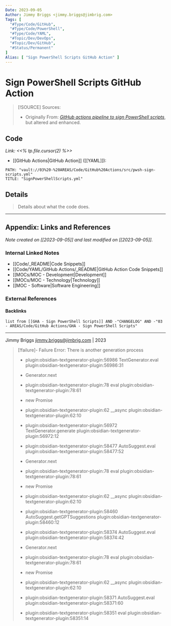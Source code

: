 ```yaml
---
Date: 2023-09-05
Author: Jimmy Briggs <jimmy.briggs@jimbrig.com>
Tags: [
  "#Type/Code/GitHub",
  "#Type/Code/PowerShell",
  "#Type/Code/YAML",
  "#Topic/Dev/DevOps",
  "#Topic/Dev/GitHub",
  "#Status/Permanent"
]
Alias: [ "Sign PowerShell Scripts GitHub Action" ]
---
```


# Sign PowerShell Scripts GitHub Action

> [!SOURCE] Sources:
> - Originally From: *[GitHub actions pipeline to sign PowerShell scripts](https://gist.github.com/nicolonsky/51338d0a62c88bfd1aba88b9a23eb335#file-signpowershell-yaml)*, but altered and enhanced.

## Code

*Link: <<% tp.file.cursor(2) %>>*

- [[GitHub Actions|GitHub Action]] ([[YAML]]):

```embed-yaml
PATH: "vault://03%20-%20AREAS/Code/GitHub%20Actions/src/pwsh-sign-scripts.yml"
TITLE: "SignPowerShellScripts.yml"
```

## Details

> Details about what the code does.


***

## Appendix: Links and References

*Note created on [[2023-09-05]] and last modified on [[2023-09-05]].*

### Internal Linked Notes

- [[Code/_README|Code Snippets]]
- [[Code/YAML/GitHub Actions/_README|GitHub Action Code Snippets]]
- [[MOCs/MOC - Development|Development]]
- [[MOCs/MOC - Technology|Technology]]
- [[MOC - Software|Software Engineering]]

### External References

#### Backlinks

```dataview
list from [[GHA - Sign PowerShell Scripts]] AND -"CHANGELOG" AND -"03 - AREAS/Code/GitHub Actions/GHA - Sign PowerShell Scripts"
```


***

Jimmy Briggs <jimmy.briggs@jimbrig.com> | 2023


> [!failure]- Failure 
>   Error: There is another generation process
>   
>   - plugin:obsidian-textgenerator-plugin:56986 TextGenerator.eval
>     plugin:obsidian-textgenerator-plugin:56986:31
>   
>   - Generator.next
>   
>   - plugin:obsidian-textgenerator-plugin:78 eval
>     plugin:obsidian-textgenerator-plugin:78:61
>   
>   - new Promise
>   
>   - plugin:obsidian-textgenerator-plugin:62 __async
>     plugin:obsidian-textgenerator-plugin:62:10
>   
>   - plugin:obsidian-textgenerator-plugin:56972 TextGenerator.generate
>     plugin:obsidian-textgenerator-plugin:56972:12
>   
>   - plugin:obsidian-textgenerator-plugin:58477 AutoSuggest.eval
>     plugin:obsidian-textgenerator-plugin:58477:52
>   
>   - Generator.next
>   
>   - plugin:obsidian-textgenerator-plugin:78 eval
>     plugin:obsidian-textgenerator-plugin:78:61
>   
>   - new Promise
>   
>   - plugin:obsidian-textgenerator-plugin:62 __async
>     plugin:obsidian-textgenerator-plugin:62:10
>   
>   - plugin:obsidian-textgenerator-plugin:58460 AutoSuggest.getGPTSuggestions
>     plugin:obsidian-textgenerator-plugin:58460:12
>   
>   - plugin:obsidian-textgenerator-plugin:58374 AutoSuggest.eval
>     plugin:obsidian-textgenerator-plugin:58374:42
>   
>   - Generator.next
>   
>   - plugin:obsidian-textgenerator-plugin:78 eval
>     plugin:obsidian-textgenerator-plugin:78:61
>   
>   - new Promise
>   
>   - plugin:obsidian-textgenerator-plugin:62 __async
>     plugin:obsidian-textgenerator-plugin:62:10
>   
>   - plugin:obsidian-textgenerator-plugin:58371 AutoSuggest.eval
>     plugin:obsidian-textgenerator-plugin:58371:60
>   
>   - plugin:obsidian-textgenerator-plugin:58351 eval
>     plugin:obsidian-textgenerator-plugin:58351:14
>   
>  

